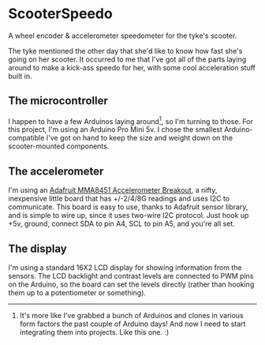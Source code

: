 # ScooterSpeedo
A wheel encoder &amp; accelerometer speedometer for the tyke's scooter.

The tyke mentioned the other day that she'd like to know how fast she's going on her scooter. It occurred to me that I've got all of the parts laying around to make a kick-ass speedo for her, with some cool acceleration stuff built in.

## The microcontroller

I happen to have a few Arduinos laying around<a href="#fn1"><sup>1</sup></a>, so I'm turning to those. For this project, I'm using an Arduino Pro Mini 5v. I chose the smallest Arduino-compatible I've got on hand to keep the size and weight down on the scooter-mounted components.

## The accelerometer

I'm using an [Adafruit MMA8451 Accelerometer Breakout](http://www.adafruit.com/product/2019), a nifty, inexpensive little board that has +/-2/4/8G readings and uses I2C to communicate. This board is easy to use, thanks to Adafruit sensor library, and is simple to wire up, since it uses two-wire I2C protocol. Just hook up +5v, ground, connect SDA to pin A4, SCL to pin A5, and you're all set.

## The display

I'm using a standard 16X2 LCD display for showing information from the sensors. The LCD backlight and contrast levels are connected to PWM pins on the Arduino, so the board can set the levels directly (rather than hooking them up to a potentiometer or something).

-----

1. <a name="fn1"></a> It's more like I've grabbed a bunch of Arduinos and clones in various form factors the past couple of Arduino days! And now I need to start integrating them into projects. Like this one. :)

